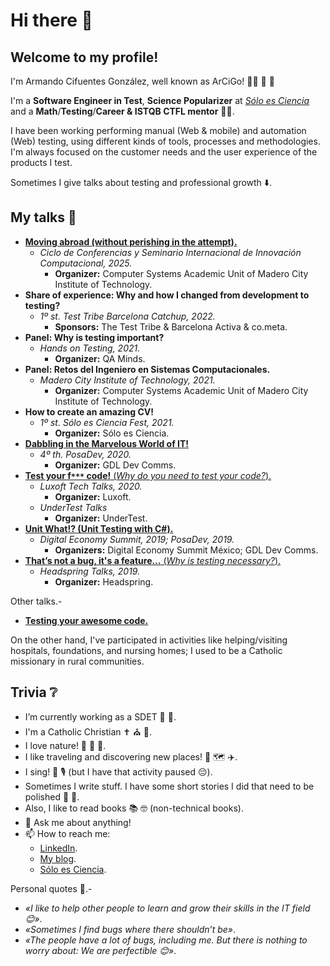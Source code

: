 # Hi there 🐛

## Welcome to my profile!

I'm Armando Cifuentes González, well known as ArCiGo! 🕵️‍♂️ 🔎 🐞

I'm a **Software Engineer in Test**, **Science Popularizer** at [_Sólo es Ciencia_](https://soloesciencia.com/) and a **Math**/**Testing**/**Career & ISTQB CTFL mentor** 👨‍🏫.

I have been working performing manual (Web & mobile) and automation (Web) testing, using different kinds of tools, processes and methodologies. I'm always focused on the customer needs and the user experience of the products I test.

Sometimes I give talks about testing and professional growth ⬇️.

## My talks 🎤

* [**Moving abroad (without perishing in the attempt).**](https://github.com/ArCiGo/Talks/blob/master/MovingAbroad_Final.pdf)
    * *Ciclo de Conferencias y Seminario Internacional de Innovación Computacional, 2025.*
        * **Organizer:** Computer Systems Academic Unit of Madero City Institute of Technology.
* **Share of experience: Why and how I changed from development to testing?**
    * *1º st. Test Tribe Barcelona Catchup, 2022.*
        * **Sponsors:** The Test Tribe & Barcelona Activa & co.meta.
* **Panel: Why is testing important?**
    * *Hands on Testing, 2021.*
        * **Organizer:** QA Minds.
* **Panel: Retos del Ingeniero en Sistemas Computacionales.**
    * *Madero City Institute of Technology, 2021.*
        * **Organizer:** Computer Systems Academic Unit of Madero City Institute of Technology.
* **How to create an amazing CV!**
    * *1º st. Sólo es Ciencia Fest, 2021.*
        * **Organizer:** Sólo es Ciencia.
* [**Dabbling in the Marvelous World of IT!**](https://github.com/ArCiGo/Talks/blob/master/DabblingInTheMarvelousITWorld.pdf)
    * *4º th. PosaDev, 2020.*
        * **Organizer:** GDL Dev Comms.
* [**Test your f`***` code!** (*Why do you need to test your code?*).](https://github.com/ArCiGo/Talks/blob/master/Test%20your%20f.pdf)
    * *Luxoft Tech Talks, 2020.*
        * **Organizer:** Luxoft.
    * *UnderTest Talks*
        * **Organizer:** UnderTest.
* [**Unit What!? (Unit Testing with C#).**](https://github.com/ArCiGo/Talks/blob/master/UnitTestingTalk.pdf)
    * *Digital Economy Summit, 2019; PosaDev, 2019.*
        * **Organizers:** Digital Economy Summit México; GDL Dev Comms.
* [**That’s not a bug, it's a feature…** (*Why is testing necessary?*).](https://github.com/ArCiGo/Talks/blob/master/WhyIsTestingNecessary.pdf)
    * *Headspring Talks, 2019.*
        * **Organizer:** Headspring.

Other talks.-

* [**Testing your awesome code.**](https://github.com/ArCiGo/Talks/blob/master/TestingYourAwesomeCode.pdf)

On the other hand, I've participated in activities like helping/visiting hospitals, foundations, and nursing homes; I used to be a Catholic missionary in rural communities.

## Trivia ❔

- I’m currently working as a SDET 🤖 🦾.
- I'm a Catholic Christian ✝️ ⛪ 🛐.
- I love nature! 🌱 🦁 🌳.
- I like traveling and discovering new places! 🧳 🗺️ ✈️.
- I sing! 🎼 🎙️ (but I have that activity paused 😔).
- Sometimes I write stuff. I have some short stories I did that need to be polished 📖 🧒.
- Also, I like to read books 📚 🤓 (non-technical books).
- 💬 Ask me about anything!
- 📫 How to reach me:
  - [LinkedIn](https://www.linkedin.com/in/arcigo/).
  - [My blog](https://arcigo.blogspot.com/).
  - [Sólo es Ciencia](https://soloesciencia.com/?s=arcigo).
 
Personal quotes 🦉.- 

* *«I like to help other people to learn and grow their skills in the IT field 😊»*.
* *«Sometimes I find bugs where there shouldn’t be»*.
* *«The people have a lot of bugs, including me. But there is nothing to worry about: We are perfectible 😊»*.
